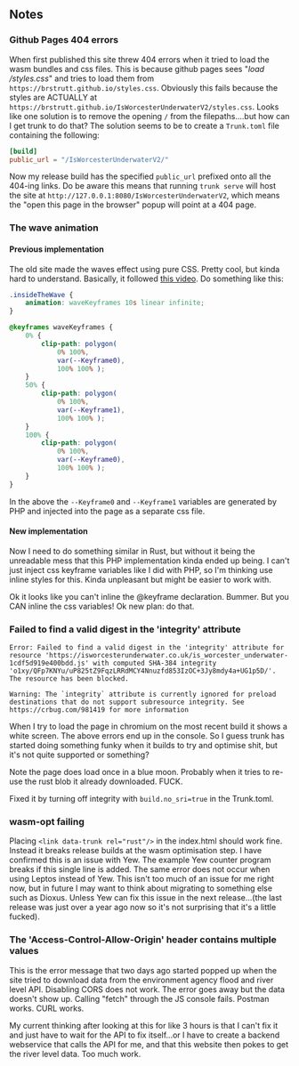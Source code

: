 ## Notes

### Github Pages 404 errors

When first published this site threw 404 errors when it tried to load the wasm bundles and css files.
This is because github pages sees "*load /styles.css*" and tries to load them from `https://brstrutt.github.io/styles.css`.
Obviously this fails because the styles are ACTUALLY at `https://brstrutt.github.io/IsWorcesterUnderwaterV2/styles.css`.
Looks like one solution is to remove the opening `/` from the filepaths....but how can I get trunk to do that?
The solution seems to be to create a `Trunk.toml` file containing the following:
```toml
[build]
public_url = "/IsWorcesterUnderwaterV2/"
```
Now my release build has the specified `public_url` prefixed onto all the 404-ing links.
Do be aware this means that running `trunk serve` will host the site at `http://127.0.0.1:8080/IsWorcesterUnderwaterV2`, which means the "open this page in the browser" popup will point at a 404 page.

### The wave animation

#### Previous implementation

The old site made the waves effect using pure CSS. Pretty cool, but kinda hard to understand.
Basically, it followed [this video](https://www.youtube.com/watch?v=Tf6qm5JMUXQ). Do something like this:

```css
.insideTheWave {
    animation: waveKeyframes 10s linear infinite;
}

@keyframes waveKeyframes {
    0% {
        clip-path: polygon(
            0% 100%,
            var(--Keyframe0),
            100% 100% );
    }
    50% {
        clip-path: polygon(
            0% 100%,
            var(--Keyframe1),
            100% 100% );
    }
    100% {
        clip-path: polygon(
            0% 100%,
            var(--Keyframe0),
            100% 100% );
    }
}
```

In the above the `--Keyframe0` and `--Keyframe1` variables are generated by PHP and injected into the page as a separate css file.

#### New implementation

Now I need to do something similar in Rust, but without it being the unreadable mess that this PHP implementation kinda ended up being.
I can't just inject css keyframe variables like I did with PHP, so I'm thinking use inline styles for this. Kinda unpleasant but might be easier to work with.

Ok it looks like you can't inline the @keyframe declaration. Bummer.
But you CAN inline the css variables! Ok new plan: do that.

### Failed to find a valid digest in the 'integrity' attribute

```
Error: Failed to find a valid digest in the 'integrity' attribute for resource 'https://isworcesterunderwater.co.uk/is_worcester_underwater-1cdf5d919e400bdd.js' with computed SHA-384 integrity 'o1xy/QFp7KNYu/uP825tZ9FqzLRRdMCY4Nnuzfd853IzOC+3Jy8mdy4a+UG1p5D/'. The resource has been blocked.

Warning: The `integrity` attribute is currently ignored for preload destinations that do not support subresource integrity. See https://crbug.com/981419 for more information
```
When I try to load the page in chromium on the most recent build it shows a white screen. The above errors end up in the console. So I guess trunk has started doing something funky when it builds to try and optimise shit, but it's not quite supported or something?

Note the page does load once in a blue moon. Probably when it tries to re-use the rust blob it already downloaded. FUCK.

Fixed it by turning off integrity with `build.no_sri=true` in the Trunk.toml.

### wasm-opt failing

Placing `<link data-trunk rel="rust"/>` in the index.html should work fine. Instead it breaks release builds at the wasm optimisation step.
I have confirmed this is an issue with Yew. The example Yew counter program breaks if this single line is added. The same error does not occur when using Leptos instead of Yew.
This isn't too much of an issue for me right now, but in future I may want to think about migrating to something else such as Dioxus. Unless Yew can fix this issue in the next release...(the last release was just over a year ago now so it's not surprising that it's a little fucked).

### The 'Access-Control-Allow-Origin' header contains multiple values

This is the error message that two days ago started popped up when the site tried to download data from the environment agency flood and river level API.
Disabling CORS does not work. The error goes away but the data doesn't show up.
Calling "fetch" through the JS console fails.
Postman works. CURL works.

My current thinking after looking at this for like 3 hours is that I can't fix it and just have to wait for the API to fix itself...or I have to create a backend webservice that calls the API for me, and that this website then pokes to get the river level data. Too much work.
